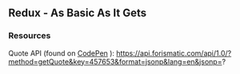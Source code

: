 ## Redux - As Basic As It Gets

### Resources
Quote API (found on [CodePen](https://codepen.io/BFD71/pen/XKxOXW) ): https://api.forismatic.com/api/1.0/?method=getQuote&key=457653&format=jsonp&lang=en&jsonp=?
